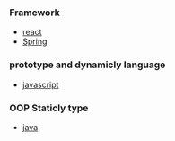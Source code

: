 ### Framework
 - [react](framework/react.md)
 - [Spring](framework/Spring.md)
### prototype and dynamicly language
 - [javascript](Dynamicly_prototype_Language/javascript.md)

### OOP Staticly type
- [java](oop/java.md)